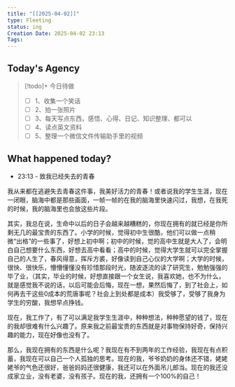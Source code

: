 ```yaml
---
title: "[[2025-04-02]]"
type: Fleeting
status: ing
Creation Date: 2025-04-02 23:13
Tags:
---
```

## Today's Agency
> [!todo]+ 今日待做
> - [ ] 1、收集一个笑话
> - [ ] 2、拍一张照片
> - [ ] 3、每天写点东西，感悟、心得、日记、知识整理、都可以
> - [ ] 4、读点英文资料
> - [ ] 5、整理一个微信文件传输助手里的视频

## What happened today?
- 23:13 - 致我已经失去的青春

我从来都在逃避失去青春这件事，我美好活力的青春！或者说我的学生生涯，现在一闭眼，脑海中都是那些画面，一帧一帧的在我的脑海里快速闪过，我想，在我死的时候，我的脑海里也会放这些片段。

其实，我总在说，生命中以后的日子会越来越糟糕的，你现在拥有的就已经是你所剩无几的最宝贵的东西了。小学的时候，觉得初中生很酷，他们可以做一点稍微“出格”的一些事了，好想上初中啊；初中的时候，觉的高中生就是大人了，会明白自己想要什么东西，好想去高中看看；高中的时候，觉得大学生就可以完全掌握自己的人生了，春风得意，挥斥方裘，好像读到自己心仪的大学啊；大学的时候，很快、很快乐，懵懵懂懂没有珍惜那段时光，随波逐流的读了研究生，勉勉强强的毕了业，（其实，毕业的时候，好想直接跟一个女生说，我喜欢她，也不为什么，就是感觉我不说的话，以后可能会后悔，现在一想，果然后悔了，到了社会上，如何再去干这些0成本的荒唐事呢？社会上到处都是成本）我受够了，受够了我身为学生的穷酸，我想早点挣钱。

现在，我工作了，有了可以满足我学生生涯中，种种想法，种种愿望的钱了，现在的我却很难有什么兴趣了。原来我之前最宝贵的东西就是对事物保持好奇，保持兴趣的能力，现在好像也没有了。

那么，我现在拥有的东西是什么呢？我现在有不到两年的工作经验，我现在有点积蓄，我现在可以自己一个人孤独的思考。现在的我，爷爷奶奶的身体还不错，姥姥姥爷的气色还很好，爸爸妈妈还很健康，我还可以在外面吊儿郎当。现在的我还没成家立业，没有老婆，没有孩子。现在的我，还拥有一个100%的自己！